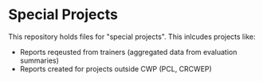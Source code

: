 # Special Projects  
This repository holds files for "special projects". This inlcudes projects like: 
- Reports reqeusted from trainers (aggregated data from evaluation summaries)
- Reports created for projects outside CWP (PCL, CRCWEP)
